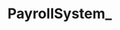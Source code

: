 # PayrollSystem_

<!-- my folder structure 
│── src/
│   │── data/
│   │   │── employees.txt
│   │── models/
│   │   │── Employee.java
│   │   │── Payroll.java
│   │── services/
│   │   │── FileHandler.java
│   │── MainMenu.java

// how to run this project
STEP 1 : cd src
STEP 2 : javac models/*.java services/*.java MainMenu.java
STEP 3 : java MainMenu.java -->